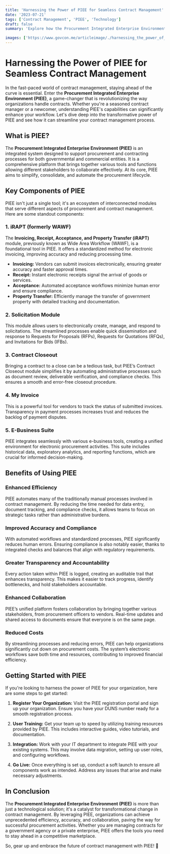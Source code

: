 ```yaml
---
title: 'Harnessing the Power of PIEE for Seamless Contract Management'
date: '2023-07-21'
tags: ['Contract Management', 'PIEE', 'Technology']
draft: false
summary: 'Explore how the Procurement Integrated Enterprise Environment (PIEE) transforms contract management with advanced features and seamless integration.'

images: ['https://www.govcon.me/articleimage/./harnessing_the_power_of_piee_for_seamless_contract_management.webp']
---
```


# Harnessing the Power of PIEE for Seamless Contract Management

In the fast-paced world of contract management, staying ahead of the curve is essential. Enter the **Procurement Integrated Enterprise Environment (PIEE)**, a game-changer that is revolutionizing the way organizations handle contracts. Whether you're a seasoned contract manager or a newcomer, understanding PIEE's capabilities can significantly enhance your workflow. Let's dive deep into the transformative power of PIEE and see how it can streamline your contract management process.

## What is PIEE?

The **Procurement Integrated Enterprise Environment (PIEE)** is an integrated system designed to support procurement and contracting processes for both governmental and commercial entities. It is a comprehensive platform that brings together various tools and functions allowing different stakeholders to collaborate effectively. At its core, PIEE aims to simplify, consolidate, and automate the procurement lifecycle.

## Key Components of PIEE

PIEE isn't just a single tool; it's an ecosystem of interconnected modules that serve different aspects of procurement and contract management. Here are some standout components:

### 1. **iRAPT (formerly WAWF)**
The **Invoicing, Receipt, Acceptance, and Property Transfer (iRAPT)** module, previously known as Wide Area Workflow (WAWF), is a foundational tool in PIEE. It offers a standardized method for electronic invoicing, improving accuracy and reducing processing time.

- **Invoicing:** Vendors can submit invoices electronically, ensuring greater accuracy and faster approval times.
- **Receipt:** Instant electronic receipts signal the arrival of goods or services.
- **Acceptance:** Automated acceptance workflows minimize human error and ensure compliance.
- **Property Transfer:** Efficiently manage the transfer of government property with detailed tracking and documentation.

### 2. **Solicitation Module**
This module allows users to electronically create, manage, and respond to solicitations. The streamlined processes enable quick dissemination and response to Requests for Proposals (RFPs), Requests for Quotations (RFQs), and Invitations for Bids (IFBs).

### 3. **Contract Closeout**
Bringing a contract to a close can be a tedious task, but PIEE’s Contract Closeout module simplifies it by automating administrative processes such as document review, deliverable verification, and compliance checks. This ensures a smooth and error-free closeout procedure.

### 4. **My Invoice**
This is a powerful tool for vendors to track the status of submitted invoices. Transparency in payment processes increases trust and reduces the backlog of payment disputes.

### 5. **E-Business Suite**
PIEE integrates seamlessly with various e-business tools, creating a unified environment for electronic procurement activities. This suite includes historical data, exploratory analytics, and reporting functions, which are crucial for informed decision-making.

## Benefits of Using PIEE

### **Enhanced Efficiency**
PIEE automates many of the traditionally manual processes involved in contract management. By reducing the time needed for data entry, document tracking, and compliance checks, it allows teams to focus on strategic tasks rather than administrative burdens.

### **Improved Accuracy and Compliance**
With automated workflows and standardized processes, PIEE significantly reduces human errors. Ensuring compliance is also notably easier, thanks to integrated checks and balances that align with regulatory requirements.

### **Greater Transparency and Accountability**
Every action taken within PIEE is logged, creating an auditable trail that enhances transparency. This makes it easier to track progress, identify bottlenecks, and hold stakeholders accountable.

### **Enhanced Collaboration**
PIEE’s unified platform fosters collaboration by bringing together various stakeholders, from procurement officers to vendors. Real-time updates and shared access to documents ensure that everyone is on the same page.

### **Reduced Costs**
By streamlining processes and reducing errors, PIEE can help organizations significantly cut down on procurement costs. The system’s electronic workflows save both time and resources, contributing to improved financial efficiency.

## Getting Started with PIEE

If you're looking to harness the power of PIEE for your organization, here are some steps to get started:

1. **Register Your Organization:** Visit the PIEE registration portal and sign up your organization. Ensure you have your DUNS number ready for a smooth registration process.

2. **User Training:** Get your team up to speed by utilizing training resources provided by PIEE. This includes interactive guides, video tutorials, and documentation.

3. **Integration:** Work with your IT department to integrate PIEE with your existing systems. This may involve data migration, setting up user roles, and configuring workflows.

4. **Go Live:** Once everything is set up, conduct a soft launch to ensure all components work as intended. Address any issues that arise and make necessary adjustments.

## In Conclusion

The **Procurement Integrated Enterprise Environment (PIEE)** is more than just a technological solution; it's a catalyst for transformational change in contract management. By leveraging PIEE, organizations can achieve unprecedented efficiency, accuracy, and collaboration, paving the way for successful procurement activities. Whether you are managing contracts for a government agency or a private enterprise, PIEE offers the tools you need to stay ahead in a competitive marketplace.

So, gear up and embrace the future of contract management with PIEE! 🚀